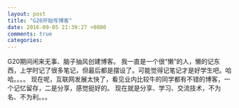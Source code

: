 ```yaml
---
layout: post
title: "G20开始写博客"
date: 2016-09-05 21:39:27 +0800
comments: true
categories: 
---
```

G20期间闲来无事、脑子抽风创建博客。
我一直是一个很“懒”的人，懒的记东西，上学时记了很多笔记，但最后都是摆设了。可能觉得记笔记才是好学生吧。哈哈。。。。
现在呢，互联网发展太快了，看见业内比较牛的同学都有不错的博客，一个记忆留存，二是分享，感觉挺好的。
现在就是分享、学习、交流技术，不为名、不为利。。。